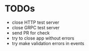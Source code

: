 # TODOs

- close HTTP test server
- close GRPC test server
- send PR for check
- try to close app without errors
- try make validation errors in events
